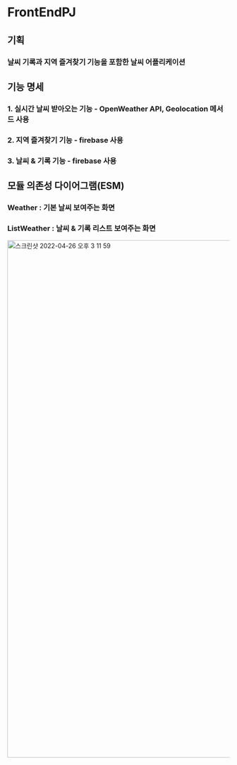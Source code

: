 # FrontEndPJ

## 기획
### 날씨 기록과 지역 즐겨찾기 기능을 포함한 날씨 어플리케이션

## 기능 명세
### 1. 실시간 날씨 받아오는 기능 - OpenWeather API, Geolocation 메서드 사용
### 2. 지역 즐겨찾기 기능 - firebase 사용
### 3. 날씨 & 기록 기능 - firebase 사용

## 모듈 의존성 다이어그램(ESM)
### Weather : 기본 날씨 보여주는 화면
### ListWeather : 날씨 & 기록 리스트 보여주는 화면
<img width="1173" alt="스크린샷 2022-04-26 오후 3 11 59" src="https://user-images.githubusercontent.com/67998366/165233702-07402e3a-a56d-4ad6-802c-def995250e93.png">

